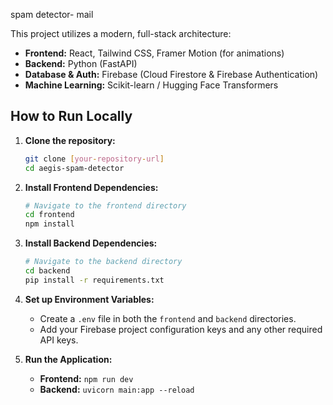  spam detector- mail

This project utilizes a modern, full-stack architecture:

* **Frontend:** React, Tailwind CSS, Framer Motion (for animations)
* **Backend:** Python (FastAPI)
* **Database & Auth:** Firebase (Cloud Firestore & Firebase Authentication)
* **Machine Learning:** Scikit-learn / Hugging Face Transformers

## How to Run Locally

1.  **Clone the repository:**
    ```sh
    git clone [your-repository-url]
    cd aegis-spam-detector
    ```

2.  **Install Frontend Dependencies:**
    ```sh
    # Navigate to the frontend directory
    cd frontend
    npm install
    ```

3.  **Install Backend Dependencies:**
    ```sh
    # Navigate to the backend directory
    cd backend
    pip install -r requirements.txt
    ```

4.  **Set up Environment Variables:**
    * Create a `.env` file in both the `frontend` and `backend` directories.
    * Add your Firebase project configuration keys and any other required API keys.

5.  **Run the Application:**
    * **Frontend:** `npm run dev`
    * **Backend:** `uvicorn main:app --reload` 
